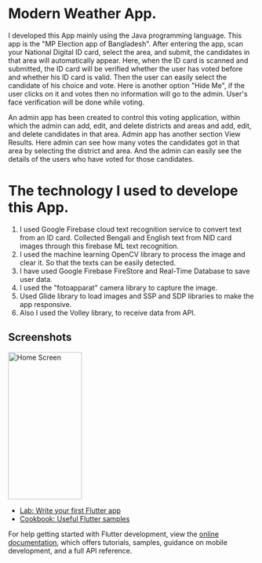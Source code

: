 # Modern Weather App.

I developed this App mainly using the Java programming language. This app is the "MP Election app of Bangladesh". After entering the app, scan your National Digital ID card, select the area, and submit, the candidates in that area will automatically appear. Here, when the ID card is scanned and submitted, the ID card will be verified whether the user has voted before and whether his ID card is valid. Then the user can easily select the candidate of his choice and vote. Here is another option "Hide Me", if the user clicks on it and votes then no information will go to the admin. User's face verification will be done while voting.

An admin app has been created to control this voting application, within which the admin can add, edit, and delete districts and areas and add, edit, and delete candidates in that area. Admin app has another section View Results. Here admin can see how many votes the candidates got in that area by selecting the district and area. And the admin can easily see the details of the users who have voted for those candidates.

# The technology I used to develope this App.

<ol>
    <li>
        I used Google Firebase cloud text recognition service to convert text from an ID card. Collected Bengali and English text from NID card images through this firebase ML text recognition.
    </li>
    <li>
        I used the machine learning OpenCV library to process the image and clear it. So that the texts can be easily detected.
    </li>
    <li>
        I have used Google Firebase FireStore and Real-Time Database to save user data.
    </li>
    <li>
        I used the "fotoapparat" camera library to capture the image.
    </li>
    <li>
        Used Glide library to load images and SSP and SDP libraries to make the app responsive.
    </li>
    <li>
        Also I used the Volley library, to receive data from API.
    </li>
</ol>

## Screenshots

<div style="display:flex">
    <img src="https://media.licdn.com/dms/image/D5622AQFyzNzpCJ-2dw/feedshare-shrink_800/0/1701354011636?e=1723680000&v=beta&t=Lp0Hw-zmKbc7xVY7YIaAevHOMxBP7Lguf9r5hsOT9d8" alt="Home Screen" width="150" height="300" style="margin-right: 30px;">
    
</div>

- [Lab: Write your first Flutter app](https://docs.flutter.dev/get-started/codelab)
- [Cookbook: Useful Flutter samples](https://docs.flutter.dev/cookbook)

For help getting started with Flutter development, view the
[online documentation](https://docs.flutter.dev/), which offers tutorials,
samples, guidance on mobile development, and a full API reference.
